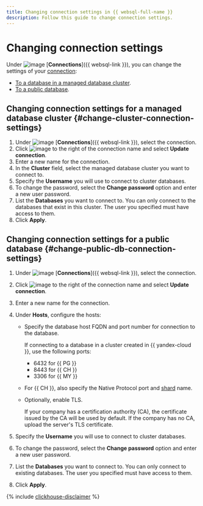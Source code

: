 ```yaml
---
title: Changing connection settings in {{ websql-full-name }}
description: Follow this guide to change connection settings.
---
```


# Changing connection settings

Under ![image](../../_assets/console-icons/folder-tree.svg) [**Connections**]({{ websql-link }}), you can change the settings of your [connection](../concepts/index.md#connection):

   * [To a database in a managed database cluster](#change-cluster-connection-settings).
   * [To a public database](#change-public-db-connection-settings).

## Changing connection settings for a managed database cluster {#change-cluster-connection-settings}

1. Under ![image](../../_assets/console-icons/folder-tree.svg) [**Connections**]({{ websql-link }}), select the connection.
1. Click ![image](../../_assets/console-icons/ellipsis.svg) to the right of the connection name and select **Update connection**.
1. Enter a new name for the connection.
1. In the **Cluster** field, select the managed database cluster you want to connect to.
1. Specify the **Username** you will use to connect to cluster databases.
1. To change the password, select the **Change password** option and enter a new user password.
1. List the **Databases** you want to connect to. You can only connect to the databases that exist in this cluster. The user you specified must have access to them.
1. Click **Apply**.

## Changing connection settings for a public database {#change-public-db-connection-settings}

1. Under ![image](../../_assets/console-icons/folder-tree.svg) [**Connections**]({{ websql-link }}), select the connection.
1. Click ![image](../../_assets/console-icons/ellipsis.svg) to the right of the connection name and select **Update connection**.
1. Enter a new name for the connection.
1. Under **Hosts**, configure the hosts:
    * Specify the database host FQDN and port number for connection to the database.

        If connecting to a database in a cluster created in {{ yandex-cloud }}, use the following ports:

        * 6432 for {{ PG }}
        * 8443 for {{ CH }}
        * 3306 for {{ MY }}

    * For {{ CH }}, also specify the Native Protocol port and [shard](../../managed-clickhouse/operations/shards.md#list-shards) name.
    * Optionally, enable TLS.

        If your company has a certification authority (CA), the certificate issued by the CA will be used by default. If the company has no CA, upload the server's TLS certificate.

1. Specify the **Username** you will use to connect to cluster databases.
1. To change the password, select the **Change password** option and enter a new user password.
1. List the **Databases** you want to connect to. You can only connect to existing databases. The user you specified must have access to them.
1. Click **Apply**.

{% include [clickhouse-disclaimer](../../_includes/clickhouse-disclaimer.md) %}
